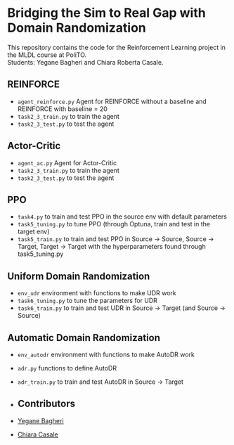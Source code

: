 # Bridging the Sim to Real Gap with Domain Randomization
This repository contains the code for the Reinforcement Learning project in the MLDL course at PoliTO. \
Students: Yegane Bagheri and Chiara Roberta Casale.

## REINFORCE
- `agent_reinforce.py` Agent for REINFORCE without a baseline and REINFORCE with baseline = 20
- `task2_3_train.py` to train the agent
- `task2_3_test.py` to test the agent

## Actor-Critic
- `agent_ac.py` Agent for Actor-Critic
- `task2_3_train.py` to train the agent
- `task2_3_test.py` to test the agent

## PPO
- `task4.py` to train and test PPO in the source env with default parameters
- `task5_tuning.py` to tune PPO (through Optuna, train and test in the target env)
- `task5_train.py` to train and test PPO in Source -> Source, Source -> Target, Target -> Target with the hyperparameters found through task5_tuning.py

## Uniform Domain Randomization
- `env_udr` environment with functions to make UDR work
- `task6_tuning.py` to tune the parameters for UDR
- `task6_train.py` to train and test UDR in Source -> Target (and Source -> Source)

## Automatic Domain Randomization
- `env_autodr` environment with functions to make AutoDR work
- `adr.py` functions to define AutoDR
- `adr_train.py` to train and test AutoDR in Source -> Target

- ## Contributors
- [Yegane Bagheri](https://github.com/https://github.com/yeganebagheri)
- [Chiara Casale](https://github.com/https://github.com/chiararcasale)
